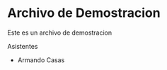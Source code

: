 Archivo de Demostracion
=======================

Este es un archivo de demostracion

Asistentes
- Armando Casas
